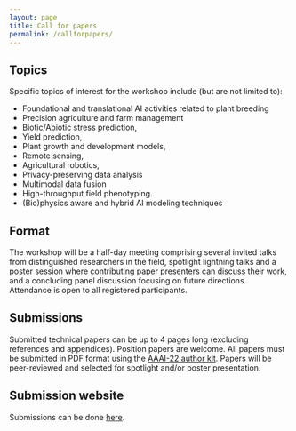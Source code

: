 ```yaml
---
layout: page
title: Call for papers
permalink: /callforpapers/
---
```

## Topics
Specific topics of interest for the workshop include (but are not limited to):
- Foundational and translational AI activities related to plant breeding
- Precision agriculture and farm management
- Biotic/Abiotic stress prediction, 
- Yield prediction, 
- Plant growth and development models, 
- Remote sensing, 
- Agricultural robotics, 
- Privacy-preserving data analysis
- Multimodal data fusion
- High-throughput field phenotyping. 
- (Bio)physics aware and hybrid AI modeling techniques

## Format
The workshop will be a half-day meeting comprising several invited talks from distinguished researchers in the field, spotlight lightning talks and a poster session where contributing paper presenters can discuss their work, and a concluding panel discussion focusing on future directions. Attendance is open to all registered participants.

## Submissions
Submitted technical papers can be up to 4 pages long (excluding references and appendices). Position papers are welcome. All papers must be submitted in PDF format using the [AAAI-22 author kit](https://aaai.org/Conferences/AAAI-22/submission-guidelines/). Papers will be peer-reviewed and selected for spotlight and/or poster presentation.   

## Submission website
Submissions can be done [here](https://openreview.net/group?id=AAAI.org/2022/Workshop/AIAFS).
